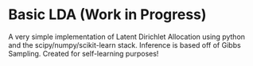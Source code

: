 Basic LDA (Work in Progress)
==========

A very simple implementation of Latent Dirichlet Allocation using python and the scipy/numpy/scikit-learn stack. Inference is based off of Gibbs Sampling. Created for self-learning purposes!